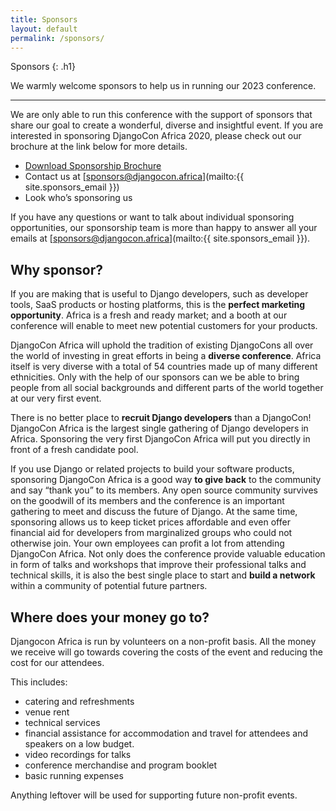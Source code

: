 ```yaml
---
title: Sponsors
layout: default
permalink: /sponsors/
---
```


Sponsors
{: .h1}

We warmly welcome sponsors to help us in running our 2023 conference.

---

We are only able to run this conference with the support of sponsors that share our goal to create a wonderful, diverse and insightful event. If you are interested in sponsoring DjangoCon Africa 2020, please check out our brochure at the link below for more details.

- [Download Sponsorship Brochure](#)
- Contact us at [sponsors@djangocon.africa](mailto:{{ site.sponsors_email }})
- Look who’s sponsoring us

If you have any questions or want to talk about individual sponsoring opportunities, our sponsorship team is more than happy to answer all your emails at [sponsors@djangocon.africa](mailto:{{ site.sponsors_email }}).

## Why sponsor?

If you are making that is useful to Django developers, such as developer tools, SaaS products or hosting platforms, this is the **perfect marketing opportunity**. Africa is a fresh and ready market; and a booth at our conference will enable to meet new potential customers for your products.

DjangoCon Africa will uphold the tradition of existing DjangoCons all over the world of investing in great efforts in being a **diverse conference**. Africa itself is very diverse with a total of 54 countries made up of many different ethnicities. Only with the help of our sponsors can we be able to bring people from all social backgrounds and different parts of the world together at our very first event.

There is no better place to **recruit Django developers** than a DjangoCon! DjangoCon Africa is the largest single gathering of Django developers in Africa. Sponsoring the very first DjangoCon Africa will put you directly in front of a fresh candidate pool.

If you use Django or related projects to build your software products, sponsoring DjangoCon Africa is a good way **to give back** to the community and say “thank you” to its members. Any open source community survives on the goodwill of its members and the conference is an important gathering to meet and discuss the future of Django. At the same time, sponsoring allows us to keep ticket prices affordable and even offer financial aid for developers from marginalized groups who could not otherwise join.
Your own employees can profit a lot from attending DjangoCon Africa. Not only does the conference provide valuable education in form of talks and workshops that improve their professional talks and technical skills, it is also the best single place to start and **build a network** within a community of potential future partners.

## Where does your money go to?

Djangocon Africa is run by volunteers on a non-profit basis. All the money we receive will go towards covering the costs of the event and reducing the cost for our attendees.

This includes:

- catering and refreshments
- venue rent
- technical services
- financial assistance for accommodation and travel for attendees and speakers on a low budget.
- video recordings for talks
- conference merchandise and program booklet
- basic running expenses

Anything leftover will be used for supporting future non-profit events.
